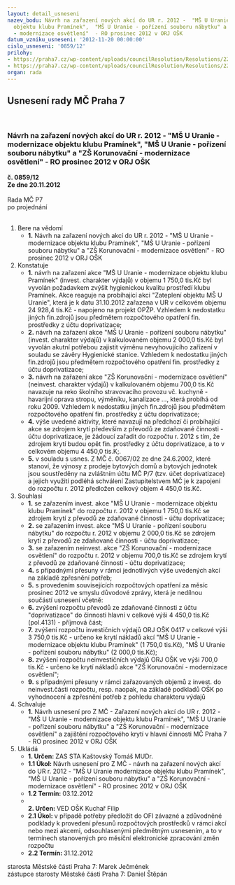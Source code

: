 ```yaml
---
layout: detail_usneseni
nazev_bodu: Návrh na zařazení nových akcí do UR r. 2012 -  "MŠ U Uranie - modernizace
  objektu klubu Pramínek",  "MŠ U Uranie - pořízení souboru nábytku" a "ZŠ Korunovační
  - modernizace osvětlení"  - RO prosinec 2012 v ORJ OŠK
datum_vzniku_usneseni: '2012-11-20 00:00:00'
cislo_usneseni: '0859/12'
prilohy:
- https://praha7.cz/wp-content/uploads/councilResolution/Resolutions/22331/59-12-is_osk0001.pdf
- https://praha7.cz/wp-content/uploads/councilResolution/Resolutions/22331/59-12-n%c3%a1vrh_usnesen%c3%ad_zmc2.doc
organ: rada
---
```

<div id="ucUsn_pList" class="usn">
	<span><h2>Usnesení rady MČ Praha 7 </h2>
<br></span><div class="standBody">
<span><h3>Návrh na zařazení nových akcí do UR r. 2012 -  "MŠ U Uranie - modernizace objektu klubu Pramínek",  "MŠ U Uranie - pořízení souboru nábytku" a "ZŠ Korunovační - modernizace osvětlení"  - RO prosinec 2012 v ORJ OŠK</h3></span><div class="center">
		<strong>č. 0859/12</strong><br>
	</div>
<div class="center">
		<strong>Ze dne 20.11.2012</strong><br><br>
	</div>Rada MČ P7<br> po projednání<br><br><ol>
<li>Bere na vědomí<ul><li>
<strong>1.</strong> Návrh na zařazení nových akcí do UR r. 2012 -  "MŠ U Uranie - modernizace objektu klubu Pramínek",  "MŠ U Uranie - pořízení souboru nábytku" a "ZŠ Korunovační - modernizace osvětlení"  - RO prosinec 2012 v ORJ OŠK</li></ul>
</li>
<li>Konstatuje<ul>
<li>
<strong>1.</strong> návrh na zařazení akce "MŠ U Uranie - modernizace objektu klubu Pramínek" (invest. charakter výdajů) v objemu 1 750,0 tis.Kč  byl vyvolán požadavkem zvýšit hygienickou kvalitu prostředí klubu Pramínek. Akce reaguje na probíhající akci "Zateplení objektu MŠ U Uranie", která je k datu 31.10.2012 zařazena v UR v celkovém objemu 24 928,4 tis.Kč - napojeno na projekt OPŽP. Vzhledem k nedostatku jiných fin.zdrojů jsou předmětem rozpočtového opatření fin. prostředky z účtu doprivatizace;</li>
<li>
<strong>2.</strong> návrh na zařazení akce "MŠ U Uranie - pořízení souboru nábytku" (invest. charakter výdajů) v kalkulovaném objemu 2 000,0 tis.Kč byl vyvolán akutní potřebou zajistit výměnu nevyhovujícího zařízení v souladu se závěry Hygienické stanice. Vzhledem k nedostatku jiných fin.zdrojů jsou předmětem rozpočtového opatření fin. prostředky z účtu doprivatizace;</li>
<li>
<strong>3.</strong> návrh na zařazení akce "ZŠ Korunovační - modernizace osvětlení" (neinvest. charakter výdajů) v kalkulovaném objemu 700,0 tis.Kč navazuje na reko školního stravovacího provozu vč. kuchyně - havarijní oprava stropu, výměníku, kanalizace …, která probíhá od roku 2009. Vzhledem k nedostatku jiných fin.zdrojů jsou předmětem rozpočtového opatření fin. prostředky z účtu doprivatizace;</li>
<li>
<strong>4.</strong> výše uvedené aktivity, které navazují na předchozí či probíhající akce se zdrojem krytí především z převodů ze zdaňované činnosti - účtu doprivatizace,  je žádoucí zařadit do rozpočtu r. 2012 s tím, že zdrojem krytí budou opět fin. prostředky z účtu doprivatizace, a to v celkovém  objemu 4 450,0 tis.K;.</li>
<li>
<strong>5.</strong> v souladu s usnes. Z MČ č. 0067/02 ze dne 24.6.2002, které stanoví, že  výnosy z prodeje bytových domů a bytových jednotek jsou soustředěny na zvláštním účtu MČ P/7 (tzv. účet doprivatizace) a jejich využití podléhá schválení Zastupitelstvem MČ je k zapojení do rozpočtu r. 2012 předložen celkový objem 4 450,0 tis.Kč.</li>
</ul>
</li>
<li>Souhlasí<ul>
<li>
<strong>1.</strong> se zařazením invest. akce "MŠ U Uranie - modernizace objektu klubu Pramínek" do rozpočtu r. 2012 v objemu 1 750,0 tis.Kč se zdrojem krytí z převodů ze zdaňované činnosti - účtu doprivatizace;  </li>
<li>
<strong>2.</strong> se zařazením invest. akce "MŠ U Uranie - pořízení souboru nábytku" do rozpočtu r. 2012 v objemu 2 000,0 tis.Kč se zdrojem krytí z převodů ze zdaňované činnosti - účtu doprivatizace;</li>
<li>
<strong>3.</strong> se zařazením neinvest. akce "ZŠ Korunovační - modernizace osvětlení"  do rozpočtu r. 2012 v objemu 700,0 tis.Kč se zdrojem krytí z převodů ze zdaňované činnosti - účtu doprivatizace;</li>
<li>
<strong>4.</strong> s  případnými přesuny v rámci jednotlivých výše uvedených akcí na základě zpřesnění potřeb;</li>
<li>
<strong>5.</strong> s provedením souvisejících rozpočtových opatření za měsíc prosinec 2012 ve smyslu důvodové zprávy, která je nedílnou součástí usnesení včetně:</li>
<li>
<strong>6.</strong> zvýšení rozpočtu převodů ze zdaňované činnosti z účtu "doprivatizace"  do činnosti hlavní v celkové  výši  4 450,0 tis.Kč (pol.4131) - příjmová část;</li>
<li>
<strong>7.</strong> zvýšení rozpočtu investičních  výdajů  ORJ OŠK 0417  v celkové  výši  3 750,0 tis.Kč - určeno ke krytí nákladů akcí "MŠ U Uranie - modernizace objektu klubu Pramínek" (1 750,0 tis.Kč), "MŠ U Uranie - pořízení souboru nábytku" (2 000,0 tis.Kč); </li>
<li>
<strong>8.</strong> zvýšení rozpočtu neinvestičních výdajů ORJ OŠK ve výši 700,0 tis.Kč - určeno ke krytí nákladů akce  "ZŠ Korunovační - modernizace osvětlení"; </li>
<li>
<strong>9.</strong> s  případnými přesuny v rámci zařazovaných objemů z invest. do neinvest.části rozpočtu, resp. naopak, na základě podkladů OŠK po vyhodnocení  a zpřesnění potřeb z pohledu charakteru výdajů</li>
</ul>
</li>
<li>Schvaluje<ul><li>
<strong>1.</strong> Návrh usnesení pro Z MČ - Zařazení nových akcí do UR r. 2012 -  "MŠ U Uranie - modernizace objektu klubu Pramínek",  "MŠ U Uranie - pořízení souboru nábytku" a "ZŠ Korunovační - modernizace osvětlení"  a zajištění rozpočtového krytí v hlavní činnosti MČ Praha 7 - RO prosinec 2012 v ORJ OŠK    </li></ul>
</li>
<li>Ukládá<ul>
<li>
<strong>1. Určen: </strong>ZAS STA Kaštovský Tomáš MUDr.</li>
<li>
<strong>1.1 Úkol: </strong>Návrh usnesení pro Z MČ - návrh  na zařazení nových akcí do UR r. 2012 -  "MŠ U Uranie modernizace objektu klubu Pramínek",  "MŠ U Uranie - pořízení souboru nábytku" a "ZŠ Korunovační - modernizace osvětlení"  - RO prosinec 2012 v ORJ OŠK</li>
<li>
<strong>1.2 Termín: </strong>03.12.2012</li>
<li>
<strong><br>2. Určen: </strong>VED OŠK Kuchař Filip</li>
<li>
<strong>2.1 Úkol: </strong>v případě potřeby předložit do OFI závazné a zdůvodněné podklady k provedení přesunů rozpočtových prostředků v rámci akcí nebo mezi akcemi, odsouhlasenými předmětným usnesením, a to v termínech stanovených  pro měsíční elektronické zpracování změn rozpočtu</li>
<li>
<strong>2.2 Termín: </strong>31.12.2012</li>
</ul>
</li>
</ol>starosta Městské části Praha 7: Marek Ječmének<br>zástupce starosty Městské části Praha 7: Daniel Štěpán 
</div>
</div>